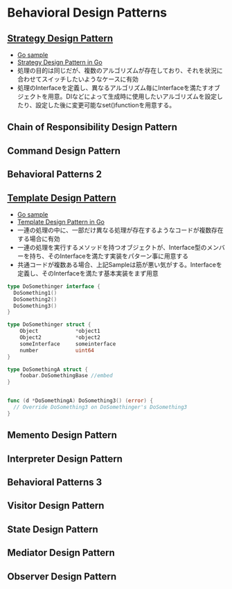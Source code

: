 # Behavioral Design Patterns


## [Strategy Design Pattern](https://refactoring.guru/design-patterns/strategy)
- [Go sample](https://refactoring.guru/design-patterns/strategy/go/example)
- [Strategy Design Pattern in Go](https://golangbyexample.com/strategy-design-pattern-golang/)
- 処理の目的は同じだが、複数のアルゴリズムが存在しており、それを状況に合わせてスイッチしたいようなケースに有効
- 処理のInterfaceを定義し、異なるアルゴリズム毎にInterfaceを満たすオブジェクトを用意。DIなどによって生成時に使用したいアルゴリズムを設定したり、設定した後に変更可能なset()functionを用意する。

## Chain of Responsibility Design Pattern

## Command Design Pattern


## Behavioral Patterns 2

## [Template Design Pattern](https://refactoring.guru/design-patterns/template-method)
- [Go sample](https://refactoring.guru/design-patterns/template-method/go/example)
- [Template Design Pattern in Go](https://golangbyexample.com/template-method-design-pattern-golang/)
- 一連の処理の中に、一部だけ異なる処理が存在するようなコードが複数存在する場合に有効
- 一連の処理を実行するメソッドを持つオブジェクトが、Interface型のメンバーを持ち、そのInterfaceを満たす実装をパターン事に用意する
- 共通コードが複数ある場合、上記Sampleは筋が悪い気がする。Interfaceを定義し、そのInterfaceを満たす基本実装をまず用意
```go
type DoSomethinger interface {
  DoSomething1()
  DoSomething2()
  DoSomething3()
}  

type DoSomethinger struct {
	Object            *object1
	Object2           *object2
	someInterface     someinterface
	number            uint64
}

type DoSomethingA struct {
	foobar.DoSomethingBase //embed
}


func (d *DoSomethingA) DoSomething3() (error) {
  // Override DoSomething3 on DoSomethinger's DoSomething3
}
```

## Memento Design Pattern

## Interpreter Design Pattern

## Behavioral Patterns 3

## Visitor Design Pattern

## State Design Pattern

## Mediator Design Pattern

## Observer Design Pattern

